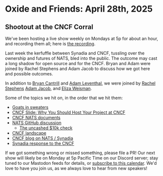 # Oxide and Friends: April 28th, 2025

## Shootout at the CNCF Corral

We've been hosting a live show weekly on Mondays at 5p for about an hour,
and recording them all; here is
[the recording](https://youtu.be/dYIgswVvIt0).

Last week the kerfuffle between Synadia and CNCF, tussling over the ownership and futures of NATS, bled into the public. The outcome may cast a long shadow for open source and for the CNCF. Bryan and Adam were joined by Rachel Stephens and Adam Jacob to discuss how we got here and possible outcomes.

In addition to
[Bryan Cantrill](https://bsky.app/profile/bcantrill.bsky.social) and
[Adam Leventhal](https://bsky.app/profile/ahl.bsky.social),
we were joined by
[Rachel Stephens](https://bsky.app/profile/rstephens.me)
[Adam Jacob](https://bsky.app/profile/adamhjk.me),
and [Eliza Weisman](https://bsky.app/profile/elizas.website).

Some of the topics we hit on, in the order that we hit them:

- [Goats in sweaters](https://www.youtube.com/watch?v=dtzUyqksdDQ)
- [CNCF Slide: Why You Should Host Your Project at CNCF](https://bsky.app/profile/bcantrill.bsky.social/post/3lnu45yrbv224)
- [CNCF NATS documents](https://github.com/cncf/foundation/tree/main/documents/nats)
- [NATS GitHub discussion](https://github.com/nats-io/nats-server/issues/6832)
  - [The uncashed $10k check](https://github.com/nats-io/nats-server/issues/6832#issuecomment-2832452286)
- [CNCF landscape](https://landscape.cncf.io/hhyuj)
- [CNCF blog on NATS / Synadia](https://www.cncf.io/blog/2025/04/24/protecting-nats-and-the-integrity-of-open-source-cncfs-commitment-to-the-community/)
- [Synadia response to the CNCF](https://www.synadia.com/blog/synadia-response-to-cncf)

If we got something wrong or missed something, please file a PR!
Our next show will likely be on Monday at 5p Pacific Time on our Discord
server; stay tuned to our Mastodon feeds for details, or [subscribe to this
calendar](https://calendar.google.com/calendar/ical/c_318925f4185aa71c4524d0d6127f31058c9e21f29f017d48a0fca6f564969cd0%40group.calendar.google.com/public/basic.ics).
We'd love to have you join us, as we always love to hear from new speakers!
